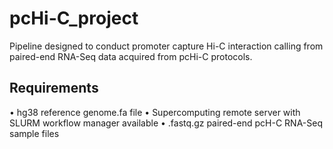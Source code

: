 # pcHi-C_project
Pipeline designed to conduct promoter capture Hi-C interaction calling from paired-end RNA-Seq data acquired from pcHi-C protocols.

## Requirements

• hg38 reference genome.fa file
• Supercomputing remote server with SLURM workflow manager available
• .fastq.gz paired-end pcH-C RNA-Seq sample files

